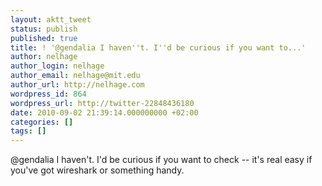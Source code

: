 ```yaml
---
layout: aktt_tweet
status: publish
published: true
title: ! '@gendalia I haven''t. I''d be curious if you want to...'
author: nelhage
author_login: nelhage
author_email: nelhage@mit.edu
author_url: http://nelhage.com
wordpress_id: 864
wordpress_url: http://twitter-22848436180
date: 2010-09-02 21:39:14.000000000 +02:00
categories: []
tags: []
---
```

@gendalia I haven't. I'd be curious if you want to check -- it's real easy if you've got wireshark or something handy.
